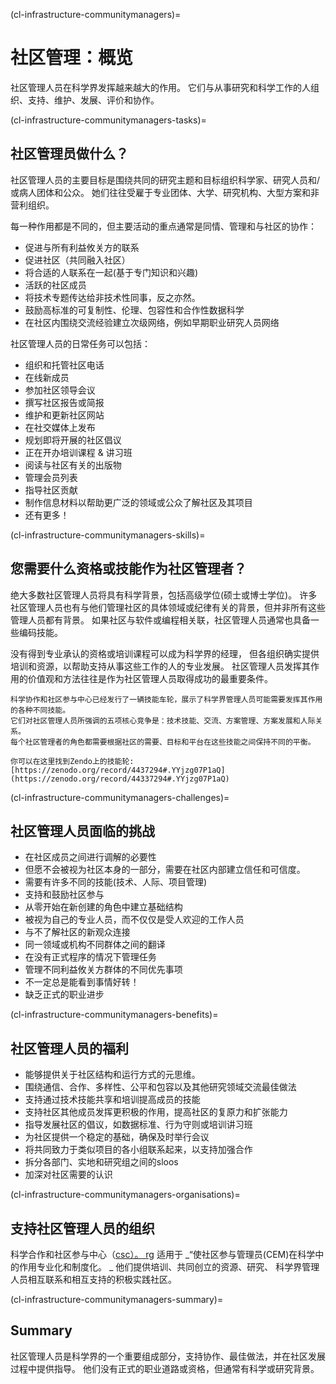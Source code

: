 (cl-infrastructure-communitymanagers)=
# 社区管理：概览

社区管理人员在科学界发挥越来越大的作用。 它们与从事研究和科学工作的人组织、支持、维护、发展、评价和协作。

(cl-infrastructure-communitymanagers-tasks)=
## 社区管理员做什么？

社区管理人员的主要目标是围绕共同的研究主题和目标组织科学家、研究人员和/或病人团体和公众。 她们往往受雇于专业团体、大学、研究机构、大型方案和非营利组织。

每一种作用都是不同的，但主要活动的重点通常是同情、管理和与社区的协作：
* 促进与所有利益攸关方的联系
* 促进社区（共同融入社区）
* 将合适的人联系在一起(基于专门知识和兴趣)
* 活跃的社区成员
* 将技术专题传达给非技术性同事，反之亦然。
* 鼓励高标准的可复制性、伦理、包容性和合作性数据科学
* 在社区内围绕交流经验建立次级网络，例如早期职业研究人员网络

社区管理人员的日常任务可以包括：
* 组织和托管社区电话
* 在线新成员
* 参加社区领导会议
* 撰写社区报告或简报
* 维护和更新社区网站
* 在社交媒体上发布
* 规划即将开展的社区倡议
* 正在开办培训课程 & 讲习班
* 阅读与社区有关的出版物
* 管理会员列表
* 指导社区贡献
* 制作信息材料以帮助更广泛的领域或公众了解社区及其项目
* 还有更多！

(cl-infrastructure-communitymanagers-skills)=
## 您需要什么资格或技能作为社区管理者？
绝大多数社区管理人员将具有科学背景，包括高级学位(硕士或博士学位)。 许多社区管理人员也有与他们管理社区的具体领域或纪律有关的背景，但并非所有这些管理人员都有背景。 如果社区与软件或编程相关联，社区管理人员通常也具备一些编码技能。

没有得到专业承认的资格或培训课程可以成为科学界的经理， 但各组织确实提供培训和资源，以帮助支持从事这些工作的人的专业发展。 社区管理人员发挥其作用的价值观和方法往往是作为社区管理人员取得成功的最重要条件。

```{admonition} CSCCE Skills Wheel - Five Core Competancies 
科学协作和社区参与中心已经发行了一辆技能车轮，展示了科学界管理人员可能需要发挥其作用的各种不同技能。 
它们对社区管理人员所强调的五项核心竞争是：技术技能、交流、方案管理、方案发展和人际关系。 
每个社区管理者的角色都需要根据社区的需要、目标和平台在这些技能之间保持不同的平衡。 

你可以在这里找到Zendo上的技能轮: [https://zenodo.org/record/4437294#.YYjzg07P1aQ](https://zenodo.org/record/44337294#.YYjzg07P1aQ)
```

(cl-infrastructure-communitymanagers-challenges)=
## 社区管理人员面临的挑战
* 在社区成员之间进行调解的必要性
* 但愿不会被视为社区本身的一部分，需要在社区内部建立信任和可信度。
* 需要有许多不同的技能(技术、人际、项目管理)
* 支持和鼓励社区参与
* 从零开始在新创建的角色中建立基础结构
* 被视为自己的专业人员，而不仅仅是受人欢迎的工作人员
* 与不了解社区的新观众连接
* 同一领域或机构不同群体之间的翻译
* 在没有正式程序的情况下管理任务
* 管理不同利益攸关方群体的不同优先事项
* 不一定总是能看到事情好转！
* 缺乏正式的职业进步

(cl-infrastructure-communitymanagers-benefits)=
## 社区管理人员的福利
* 能够提供关于社区结构和运行方式的元思维。
* 围绕通信、合作、多样性、公平和包容以及其他研究领域交流最佳做法
* 支持通过技术技能共享和培训提高成员的技能
* 支持社区其他成员发挥更积极的作用，提高社区的复原力和扩张能力
* 指导发展社区的倡议，如数据标准、行为守则或培训讲习班
* 为社区提供一个稳定的基础，确保及时举行会议
* 将共同致力于类似项目的各小组联系起来，以支持加强合作
* 拆分各部门、实地和研究组之间的sloos
* 加深对社区需要的认识


(cl-infrastructure-communitymanagers-organisations)=
## 支持社区管理人员的组织
科学合作和社区参与中心（[csc）。 rg](https://www.cscce.org/) 适用于 _“使社区参与管理员(CEM)在科学中的作用专业化和制度化。 _ 他们提供培训、共同创立的资源、研究、 科学界管理人员相互联系和相互支持的积极实践社区。

(cl-infrastructure-communitymanagers-summary)=
## Summary
社区管理人员是科学界的一个重要组成部分，支持协作、最佳做法，并在社区发展过程中提供指导。 他们没有正式的职业道路或资格，但通常有科学或研究背景。 

